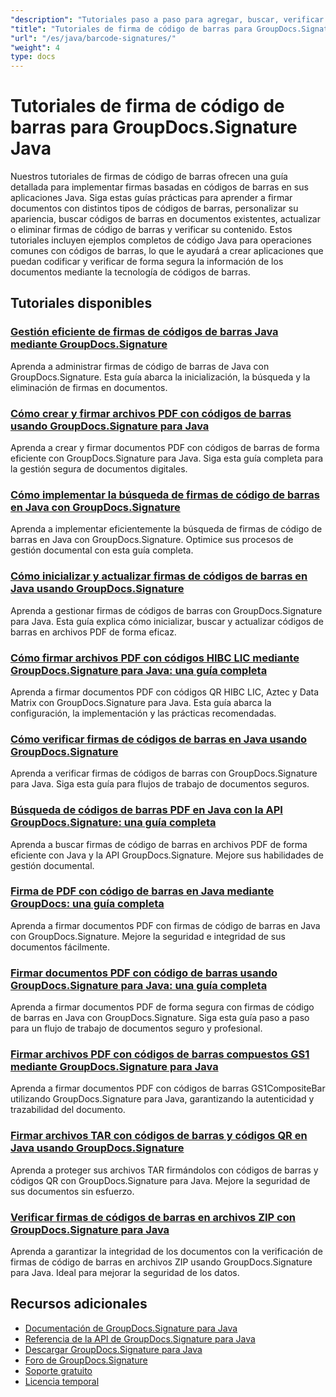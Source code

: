 ```yaml
---
"description": "Tutoriales paso a paso para agregar, buscar, verificar y administrar firmas de códigos de barras en documentos usando GroupDocs.Signature para Java."
"title": "Tutoriales de firma de código de barras para GroupDocs.Signature Java"
"url": "/es/java/barcode-signatures/"
"weight": 4
type: docs
---
```

# Tutoriales de firma de código de barras para GroupDocs.Signature Java

Nuestros tutoriales de firmas de código de barras ofrecen una guía detallada para implementar firmas basadas en códigos de barras en sus aplicaciones Java. Siga estas guías prácticas para aprender a firmar documentos con distintos tipos de códigos de barras, personalizar su apariencia, buscar códigos de barras en documentos existentes, actualizar o eliminar firmas de código de barras y verificar su contenido. Estos tutoriales incluyen ejemplos completos de código Java para operaciones comunes con códigos de barras, lo que le ayudará a crear aplicaciones que puedan codificar y verificar de forma segura la información de los documentos mediante la tecnología de códigos de barras.

## Tutoriales disponibles

### [Gestión eficiente de firmas de códigos de barras Java mediante GroupDocs.Signature](./java-barcode-signature-management-groupdocs-signature/)
Aprenda a administrar firmas de código de barras de Java con GroupDocs.Signature. Esta guía abarca la inicialización, la búsqueda y la eliminación de firmas en documentos.

### [Cómo crear y firmar archivos PDF con códigos de barras usando GroupDocs.Signature para Java](./create-sign-pdfs-groupdocs-barcode-java/)
Aprenda a crear y firmar documentos PDF con códigos de barras de forma eficiente con GroupDocs.Signature para Java. Siga esta guía completa para la gestión segura de documentos digitales.

### [Cómo implementar la búsqueda de firmas de código de barras en Java con GroupDocs.Signature](./implement-barcode-signature-search-groupdocs-signature-java/)
Aprenda a implementar eficientemente la búsqueda de firmas de código de barras en Java con GroupDocs.Signature. Optimice sus procesos de gestión documental con esta guía completa.

### [Cómo inicializar y actualizar firmas de códigos de barras en Java usando GroupDocs.Signature](./java-groupdocs-signature-barcode-initialize-update/)
Aprenda a gestionar firmas de códigos de barras con GroupDocs.Signature para Java. Esta guía explica cómo inicializar, buscar y actualizar códigos de barras en archivos PDF de forma eficaz.

### [Cómo firmar archivos PDF con códigos HIBC LIC mediante GroupDocs.Signature para Java: una guía completa](./sign-pdfs-hibc-lic-codes-groupdocs-java/)
Aprenda a firmar documentos PDF con códigos QR HIBC LIC, Aztec y Data Matrix con GroupDocs.Signature para Java. Esta guía abarca la configuración, la implementación y las prácticas recomendadas.

### [Cómo verificar firmas de códigos de barras en Java usando GroupDocs.Signature](./verify-barcode-signatures-groupdocs-signature-java/)
Aprenda a verificar firmas de códigos de barras con GroupDocs.Signature para Java. Siga esta guía para flujos de trabajo de documentos seguros.

### [Búsqueda de códigos de barras PDF en Java con la API GroupDocs.Signature: una guía completa](./java-pdf-barcode-search-groupdocs-signature-api/)
Aprenda a buscar firmas de código de barras en archivos PDF de forma eficiente con Java y la API GroupDocs.Signature. Mejore sus habilidades de gestión documental.

### [Firma de PDF con código de barras en Java mediante GroupDocs: una guía completa](./java-pdf-signing-barcode-groupdocs/)
Aprenda a firmar documentos PDF con firmas de código de barras en Java con GroupDocs.Signature. Mejore la seguridad e integridad de sus documentos fácilmente.

### [Firmar documentos PDF con código de barras usando GroupDocs.Signature para Java: una guía completa](./sign-pdf-barcode-groupdocs-signature-java/)
Aprenda a firmar documentos PDF de forma segura con firmas de código de barras en Java con GroupDocs.Signature. Siga esta guía paso a paso para un flujo de trabajo de documentos seguro y profesional.

### [Firmar archivos PDF con códigos de barras compuestos GS1 mediante GroupDocs.Signature para Java](./sign-pdf-gs1compositebar-barcode-groupdocs-signature-java/)
Aprenda a firmar documentos PDF con códigos de barras GS1CompositeBar utilizando GroupDocs.Signature para Java, garantizando la autenticidad y trazabilidad del documento.

### [Firmar archivos TAR con códigos de barras y códigos QR en Java usando GroupDocs.Signature](./sign-tar-archives-barcode-qr-code-java/)
Aprenda a proteger sus archivos TAR firmándolos con códigos de barras y códigos QR con GroupDocs.Signature para Java. Mejore la seguridad de sus documentos sin esfuerzo.

### [Verificar firmas de códigos de barras en archivos ZIP con GroupDocs.Signature para Java](./verify-barcode-signatures-zip-groupdocs-signature-java/)
Aprenda a garantizar la integridad de los documentos con la verificación de firmas de código de barras en archivos ZIP usando GroupDocs.Signature para Java. Ideal para mejorar la seguridad de los datos.

## Recursos adicionales

- [Documentación de GroupDocs.Signature para Java](https://docs.groupdocs.com/signature/java/)
- [Referencia de la API de GroupDocs.Signature para Java](https://reference.groupdocs.com/signature/java/)
- [Descargar GroupDocs.Signature para Java](https://releases.groupdocs.com/signature/java/)
- [Foro de GroupDocs.Signature](https://forum.groupdocs.com/c/signature)
- [Soporte gratuito](https://forum.groupdocs.com/)
- [Licencia temporal](https://purchase.groupdocs.com/temporary-license/)